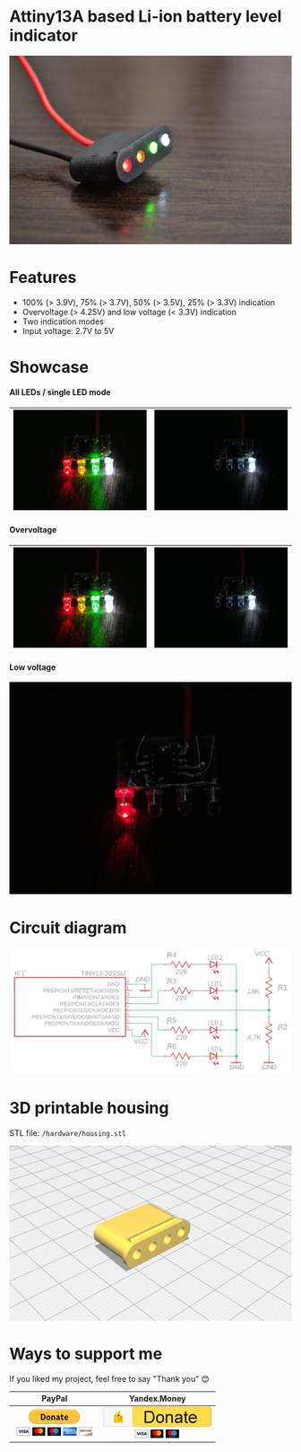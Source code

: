 # Attiny13A based Li-ion battery level indicator

![Overview](img/overview.JPG)

# Features

* 100% (> 3.9V), 75% (> 3.7V), 50% (> 3.5V), 25% (> 3.3V) indication
* Overvoltage (> 4.25V) and low voltage (< 3.3V) indication
* Two indication modes
* Input voltage: 2.7V to 5V

# Showcase

#### All LEDs / single LED mode

|![all](img/all_leds.gif)|![single](img/single_led.gif)|
|:-------:|:--------:|

#### Overvoltage

|![h_all](img/high_all_leds.gif)|![h_single](img/high_single_led.gif)|
|:-------:|:--------:|

#### Low voltage

![low](img/low.gif)

# Circuit diagram

![diagram](img/diagram.png)

# 3D printable housing

STL file: `/hardware/housing.stl`

![housing](img/housing.jpg)

# Ways to support me

If you liked my project, feel free to say "Thank you" :blush:

|PayPal|Yandex.Money|
|:----:|:----------:|
|[![paypal](img/paypal.png)](https://www.paypal.me/sinuxvr)|[![Yandex.Money](img/yamoney.png)](https://money.yandex.ru/to/410014808100617)|
